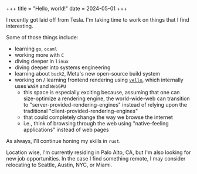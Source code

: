 +++
title = "Hello, world!"
date = 2024-05-01
+++

I recently got laid off from Tesla.
I'm taking time to work on things that I find interesting.

Some of those things include:
- learning `go`, `ocaml`
- working more with `C`
- diving deeper in `linux`
- diving deeper into systems engineering
- learning about `buck2`, Meta's new open-source build system
- working on / learning frontend rendering using [`vello`](https://github.com/linebender/vello), which internally uses `WASM` and `WebGPU`
  - this space is especially exciting because, assuming that one can size-optimize a rendering engine, the world-wide-web can transition to "server-provided-rendering-engines" instead of relying upon the traditional "client-provided-rendering-engines"
  - that could completely change the way we browse the internet
  - i.e., think of browsing through the web using "native-feeling applications" instead of web pages

As always, I'll continue honing my skills in `rust`.

Location wise, I'm currently residing in Palo Alto, CA, but I'm also looking for new job opportunities.
In the case I find something remote, I may consider relocating to Seattle, Austin, NYC, or Miami.

